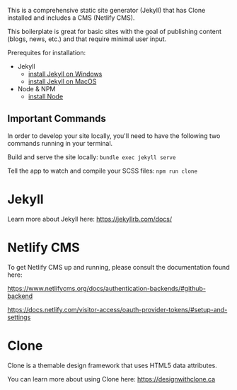 This is a comprehensive static site generator (Jekyll) that has Clone installed and includes a CMS (Netlify CMS).

This boilerplate is great for basic sites with the goal of publishing content (blogs, news, etc.) and that require minimal user input.

Prerequites for installation:
- Jekyll
  - [install Jekyll on Windows](https://jekyllrb.com/docs/installation/windows/)
  - [install Jekyll on MacOS](https://jekyllrb.com/docs/installation/macos/)
- Node & NPM
  - [install Node](https://nodejs.org/en/download/)

## Important Commands

In order to develop your site locally, you'll need to have the following two commands running in your terminal.

Build and serve the site locally:
`bundle exec jekyll serve`

Tell the app to watch and compile your SCSS files:
`npm run clone`

# Jekyll

Learn more about Jekyll here: https://jekyllrb.com/docs/

# Netlify CMS

To get Netlify CMS up and running, please consult the documentation found here:

https://www.netlifycms.org/docs/authentication-backends/#github-backend

https://docs.netlify.com/visitor-access/oauth-provider-tokens/#setup-and-settings

# Clone

Clone is a themable design framework that uses HTML5 data attributes.

You can learn more about using Clone here: https://designwithclone.ca